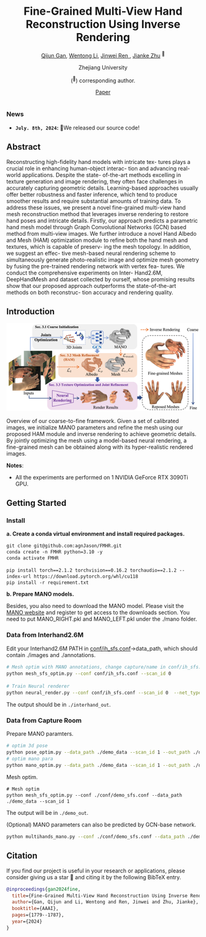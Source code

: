 <div align="center">
<h1>Fine-Grained Multi-View Hand Reconstruction Using Inverse Rendering</h1>

[Qijun Gan](https://github.com/agnJason), [Wentong Li](https://cslwt.github.io/), [Jinwei Ren ](https://github.com/zijinxuxu), [Jianke Zhu](https://scholar.google.cz/citations?user=SC-WmzwAAAAJ) <sup>:email:</sup>

Zhejiang University

(<sup>:email:</sup>) corresponding author.

[Paper](https://ojs.aaai.org/index.php/AAAI/article/download/27946/27912)

</div>

#
### News
* **`July. 8th, 2024`:** 🌟We released our source code!

## Abstract

Reconstructing high-fidelity hand models with intricate tex- tures plays a crucial role in enhancing human-object interac- tion and advancing real-world applications. Despite the state- of-the-art methods excelling in texture generation and image rendering, they often face challenges in accurately capturing geometric details. Learning-based approaches usually offer better robustness and faster inference, which tend to produce smoother results and require substantial amounts of training data. To address these issues, we present a novel fine-grained multi-view hand mesh reconstruction method that leverages inverse rendering to restore hand poses and intricate details. Firstly, our approach predicts a parametric hand mesh model through Graph Convolutional Networks (GCN) based method from multi-view images. We further introduce a novel Hand Albedo and Mesh (HAM) optimization module to refine both the hand mesh and textures, which is capable of preserv- ing the mesh topology. In addition, we suggest an effec- tive mesh-based neural rendering scheme to simultaneously generate photo-realistic image and optimize mesh geometry by fusing the pre-trained rendering network with vertex fea- tures. We conduct the comprehensive experiments on Inter- Hand2.6M, DeepHandMesh and dataset collected by ourself, whose promising results show that our proposed approach outperforms the state-of-the-art methods on both reconstruc- tion accuracy and rendering quality.
## Introduction

![framework](assets/teaser.png "framework")

Overview of our coarse-to-fine framework. Given a set of calibrated images, we initialize MANO parameters and refine the mesh using our proposed HAM module and inverse rendering to achieve geometric details. By jointly optimizing the mesh using a model-based neural rendering, a fine-grained mesh can be obtained along with its hyper-realistic rendered images.

**Notes**: 

- All the experiments are performed on 1 NVIDIA GeForce RTX 3090Ti GPU.


## Getting Started

### Install 

**a. Create a conda virtual environment and install required packages.**
```shell
git clone git@github.com:agnJason/FMHR.git
conda create -n FMHR python=3.10 -y
conda activate FMHR

pip install torch==2.1.2 torchvision==0.16.2 torchaudio==2.1.2 --index-url https://download.pytorch.org/whl/cu118
pip install -r requirement.txt
```

**b. Prepare MANO models.**

Besides, you also need to download the MANO model. Please visit the [MANO website](https://mano.is.tue.mpg.de/) and register to get access to the downloads section. You need to put MANO_RIGHT.pkl and MANO_LEFT.pkl under the ./mano folder.

### Data from Interhand2.6M
Edit your Interhand2.6M PATH in [conf/ih_sfs.conf](conf/ih_sfs.conf)->data_path, which should contain ./images and ./annotations.
```bash
# Mesh optim with MANO annotations, change capture/name in conf/ih_sfs.conf
python mesh_sfs_optim.py --conf conf/ih_sfs.conf --scan_id 0

# Train Neural renderer
python neural_render.py --conf conf/ih_sfs.conf --scan_id 0  --net_type mlp
```
The output should be in `./interhand_out`.

### Data from Capture Room

Prepare MANO paramters.
```bash
# optim 3d pose
python pose_optim.py --data_path ./demo_data --scan_id 1 --out_path ./demo_out
# optim mano para
python mano_optim.py --data_path ./demo_data --scan_id 1 --out_path ./demo_out
```
Mesh optim.
```
# Mesh optim
python mesh_sfs_optim.py --conf ./conf/demo_sfs.conf --data_path ./demo_data --scan_id 1
```
The output will be in `./demo_out`.

(Optional) MANO parameters can also be predicted by GCN-base network.
```bash
python multihands_mano.py --conf ./conf/demo_sfs.conf --data_path ./demo_data --scan_id 1
```

## Citation
If you find our project is useful in your research or applications, please consider giving us a star 🌟 and citing it by the following BibTeX entry.
```bibtex
@inproceedings{gan2024fine,
  title={Fine-Grained Multi-View Hand Reconstruction Using Inverse Rendering},
  author={Gan, Qijun and Li, Wentong and Ren, Jinwei and Zhu, Jianke},
  booktitle={AAAI},
  pages={1779--1787},
  year={2024}
}

```

